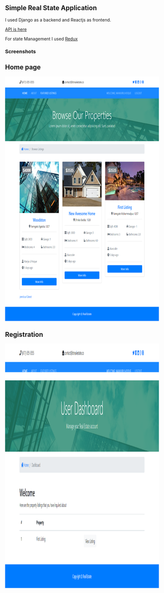 ## Simple Real State Application

I used Django as a backend and Reactjs as frontend.

[API is here](https://github.com/manjurulhoque/django-real-state)

For state Management I used [Redux](https://redux.js.org/)

### Screenshots

## Home page
<img src="screenshots/one.png" height="800">

## Registration
<img src="screenshots/two.png" height="800">
